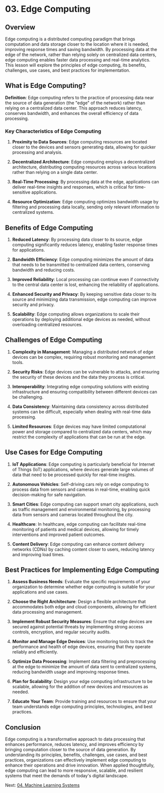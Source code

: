 # 03. Edge Computing

## Overview

Edge computing is a distributed computing paradigm that brings computation and data storage closer to the location where it is needed, improving response times and saving bandwidth. By processing data at the edge of the network, rather than relying solely on centralized data centers, edge computing enables faster data processing and real-time analytics. This lesson will explore the principles of edge computing, its benefits, challenges, use cases, and best practices for implementation.

## What is Edge Computing?

**Definition**: Edge computing refers to the practice of processing data near the source of data generation (the "edge" of the network) rather than relying on a centralized data center. This approach reduces latency, conserves bandwidth, and enhances the overall efficiency of data processing.

### Key Characteristics of Edge Computing

1. **Proximity to Data Sources**: Edge computing resources are located closer to the devices and sensors generating data, allowing for quicker processing and analysis.

2. **Decentralized Architecture**: Edge computing employs a decentralized architecture, distributing computing resources across various locations rather than relying on a single data center.

3. **Real-Time Processing**: By processing data at the edge, applications can deliver real-time insights and responses, which is critical for time-sensitive applications.

4. **Resource Optimization**: Edge computing optimizes bandwidth usage by filtering and processing data locally, sending only relevant information to centralized systems.

## Benefits of Edge Computing

1. **Reduced Latency**: By processing data closer to its source, edge computing significantly reduces latency, enabling faster response times for applications.

2. **Bandwidth Efficiency**: Edge computing minimizes the amount of data that needs to be transmitted to centralized data centers, conserving bandwidth and reducing costs.

3. **Improved Reliability**: Local processing can continue even if connectivity to the central data center is lost, enhancing the reliability of applications.

4. **Enhanced Security and Privacy**: By keeping sensitive data closer to its source and minimizing data transmission, edge computing can improve security and privacy.

5. **Scalability**: Edge computing allows organizations to scale their operations by deploying additional edge devices as needed, without overloading centralized resources.

## Challenges of Edge Computing

1. **Complexity in Management**: Managing a distributed network of edge devices can be complex, requiring robust monitoring and management tools.

2. **Security Risks**: Edge devices can be vulnerable to attacks, and ensuring the security of these devices and the data they process is critical.

3. **Interoperability**: Integrating edge computing solutions with existing infrastructure and ensuring compatibility between different devices can be challenging.

4. **Data Consistency**: Maintaining data consistency across distributed systems can be difficult, especially when dealing with real-time data processing.

5. **Limited Resources**: Edge devices may have limited computational power and storage compared to centralized data centers, which may restrict the complexity of applications that can be run at the edge.

## Use Cases for Edge Computing

1. **IoT Applications**: Edge computing is particularly beneficial for Internet of Things (IoT) applications, where devices generate large volumes of data that need to be processed quickly for real-time insights.

2. **Autonomous Vehicles**: Self-driving cars rely on edge computing to process data from sensors and cameras in real-time, enabling quick decision-making for safe navigation.

3. **Smart Cities**: Edge computing can support smart city applications, such as traffic management and environmental monitoring, by processing data from sensors and cameras located throughout the city.

4. **Healthcare**: In healthcare, edge computing can facilitate real-time monitoring of patients and medical devices, allowing for timely interventions and improved patient outcomes.

5. **Content Delivery**: Edge computing can enhance content delivery networks (CDNs) by caching content closer to users, reducing latency and improving load times.

## Best Practices for Implementing Edge Computing

1. **Assess Business Needs**: Evaluate the specific requirements of your organization to determine whether edge computing is suitable for your applications and use cases.

2. **Choose the Right Architecture**: Design a flexible architecture that accommodates both edge and cloud components, allowing for efficient data processing and management.

3. **Implement Robust Security Measures**: Ensure that edge devices are secured against potential threats by implementing strong access controls, encryption, and regular security audits.

4. **Monitor and Manage Edge Devices**: Use monitoring tools to track the performance and health of edge devices, ensuring that they operate reliably and efficiently.

5. **Optimize Data Processing**: Implement data filtering and preprocessing at the edge to minimize the amount of data sent to centralized systems, reducing bandwidth usage and improving response times.

6. **Plan for Scalability**: Design your edge computing infrastructure to be scalable, allowing for the addition of new devices and resources as needed.

7. **Educate Your Team**: Provide training and resources to ensure that your team understands edge computing principles, technologies, and best practices.

## Conclusion

Edge computing is a transformative approach to data processing that enhances performance, reduces latency, and improves efficiency by bringing computation closer to the source of data generation. By understanding its principles, benefits, challenges, use cases, and best practices, organizations can effectively implement edge computing to enhance their operations and drive innovation. When applied thoughtfully, edge computing can lead to more responsive, scalable, and resilient systems that meet the demands of today's digital landscape.

Next: [04. Machine Learning Systems](./04-machine-learning-systems.md)

